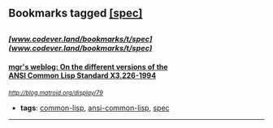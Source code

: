 ## Bookmarks tagged [[spec]](https://www.codever.land/search?q=[spec])

_<sup><sup>[www.codever.land/bookmarks/t/spec](www.codever.land/bookmarks/t/spec)</sup></sup>_
---
#### [mgr's weblog: On the different versions of the<br/> ANSI Common Lisp Standard X3.226-1994](http://blog.matroid.org/display/79)
_<sup>http://blog.matroid.org/display/79</sup>_

* **tags**: [common-lisp](../tagged/common-lisp.md), [ansi-common-lisp](../tagged/ansi-common-lisp.md), [spec](../tagged/spec.md)
---
